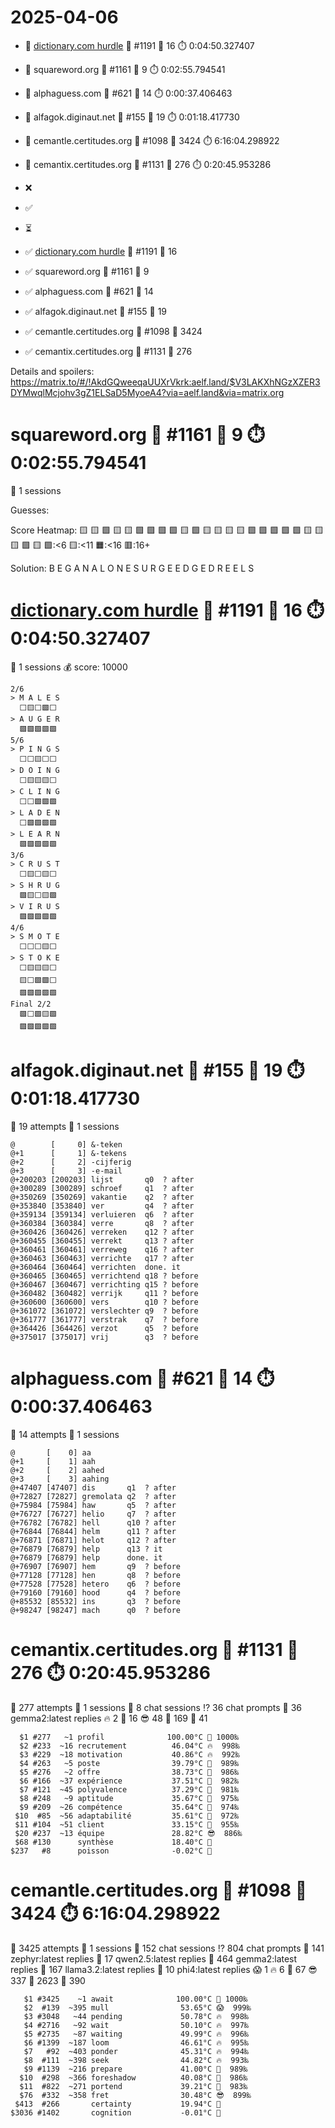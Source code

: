 # 2025-04-06

- 🔗 [dictionary.com hurdle](https://play.dictionary.com/games/todays-hurdle) 🧩 #1191 🥳 16 ⏱️ 0:04:50.327407
- 🔗 squareword.org 🧩 #1161 🥳 9 ⏱️ 0:02:55.794541
- 🔗 alphaguess.com 🧩 #621 🥳 14 ⏱️ 0:00:37.406463
- 🔗 alfagok.diginaut.net 🧩 #155 🥳 19 ⏱️ 0:01:18.417730
- 🔗 cemantle.certitudes.org 🧩 #1098 🥳 3424 ⏱️ 6:16:04.298922
- 🔗 cemantix.certitudes.org 🧩 #1131 🥳 276 ⏱️ 0:20:45.953286

- ❌
- ✅
- ⏳

- ✅ [dictionary.com hurdle](https://play.dictionary.com/games/todays-hurdle) 🧩 #1191 🥳 16
- ✅ squareword.org 🧩 #1161 🥳 9
- ✅ alphaguess.com 🧩 #621 🥳 14
- ✅ alfagok.diginaut.net 🧩 #155 🥳 19
- ✅ cemantle.certitudes.org 🧩 #1098 🥳 3424
- ✅ cemantix.certitudes.org 🧩 #1131 🥳 276

Details and spoilers: https://matrix.to/#/!AkdGQweeqaUUXrVkrk:aelf.land/$V3LAKXhNGzXZER3DYMwqlMcjohv3gZ1ELSaD5MyoeA4?via=aelf.land&via=matrix.org

# squareword.org 🧩 #1161 🥳 9 ⏱️ 0:02:55.794541

📜 1 sessions

Guesses:

Score Heatmap:
    🟨 🟨 🟩 🟨 🟨
    🟩 🟩 🟩 🟩 🟨
    🟩 🟨 🟨 🟨 🟨
    🟩 🟩 🟩 🟩 🟩
    🟨 🟨 🟨 🟩 🟨
    🟩:<6 🟨:<11 🟧:<16 🟥:16+

Solution:
    B E G A N
    A L O N E
    S U R G E
    E D G E D
    R E E L S

# [dictionary.com hurdle](https://play.dictionary.com/games/todays-hurdle) 🧩 #1191 🥳 16 ⏱️ 0:04:50.327407

📜 1 sessions
💰 score: 10000

    2/6
    > M A L E S
      ⬜🟨⬜🟩⬜
    > A U G E R
      🟩🟩🟩🟩🟩
    5/6
    > P I N G S
      ⬜⬜🟨⬜⬜
    > D O I N G
      ⬜🟨🟨🟨⬜
    > C L I N G
      ⬜⬜🟩🟩🟩
    > L A D E N
      ⬜🟩🟩🟩🟩
    > L E A R N
      🟩🟩🟩🟩🟩
    3/6
    > C R U S T
      ⬜🟨⬜🟨⬜
    > S H R U G
      🟩🟨⬜🟨🟩
    > V I R U S
      🟩🟩🟩🟩🟩
    4/6
    > S M O T E
      ⬜⬜⬜🟨⬜
    > S T O K E
      ⬜🟨🟨🟨⬜
      🟨⬜🟩🟩⬜
      🟩🟩🟩🟩🟩
    Final 2/2
      🟩⬜🟩🟨🟩
      🟩🟩🟩🟩🟩

# alfagok.diginaut.net 🧩 #155 🥳 19 ⏱️ 0:01:18.417730

🤔 19 attempts
📜 1 sessions

    @        [     0] &-teken     
    @+1      [     1] &-tekens    
    @+2      [     2] -cijferig   
    @+3      [     3] -e-mail     
    @+200203 [200203] lijst       q0  ? after
    @+300289 [300289] schroef     q1  ? after
    @+350269 [350269] vakantie    q2  ? after
    @+353840 [353840] ver         q4  ? after
    @+359134 [359134] verluieren  q6  ? after
    @+360384 [360384] verre       q8  ? after
    @+360426 [360426] verreken    q12 ? after
    @+360455 [360455] verrekt     q13 ? after
    @+360461 [360461] verreweg    q16 ? after
    @+360463 [360463] verrichte   q17 ? after
    @+360464 [360464] verrichten  done. it
    @+360465 [360465] verrichtend q18 ? before
    @+360467 [360467] verrichting q15 ? before
    @+360482 [360482] verrijk     q11 ? before
    @+360600 [360600] vers        q10 ? before
    @+361072 [361072] verslechter q9  ? before
    @+361777 [361777] verstrak    q7  ? before
    @+364426 [364426] verzot      q5  ? before
    @+375017 [375017] vrij        q3  ? before

# alphaguess.com 🧩 #621 🥳 14 ⏱️ 0:00:37.406463

🤔 14 attempts
📜 1 sessions

    @       [    0] aa        
    @+1     [    1] aah       
    @+2     [    2] aahed     
    @+3     [    3] aahing    
    @+47407 [47407] dis       q1  ? after
    @+72827 [72827] gremolata q2  ? after
    @+75984 [75984] haw       q5  ? after
    @+76727 [76727] helio     q7  ? after
    @+76782 [76782] hell      q10 ? after
    @+76844 [76844] helm      q11 ? after
    @+76871 [76871] helot     q12 ? after
    @+76879 [76879] help      q13 ? it
    @+76879 [76879] help      done. it
    @+76907 [76907] hem       q9  ? before
    @+77128 [77128] hen       q8  ? before
    @+77528 [77528] hetero    q6  ? before
    @+79160 [79160] hood      q4  ? before
    @+85532 [85532] ins       q3  ? before
    @+98247 [98247] mach      q0  ? before

# cemantix.certitudes.org 🧩 #1131 🥳 276 ⏱️ 0:20:45.953286

🤔 277 attempts
📜 1 sessions
🫧 8 chat sessions
⁉️ 36 chat prompts
🤖 36 gemma2:latest replies
🔥   2 🥵  16 😎  48 🥶 169 🧊  41

      $1 #277   ~1 profil              100.00°C 🥳 1000‰
      $2 #233  ~16 recrutement          46.04°C 🔥  998‰
      $3 #229  ~18 motivation           40.86°C 🔥  992‰
      $4 #263   ~5 poste                39.79°C 🥵  989‰
      $5 #276   ~2 offre                38.73°C 🥵  986‰
      $6 #166  ~37 expérience           37.51°C 🥵  982‰
      $7 #121  ~45 polyvalence          37.29°C 🥵  981‰
      $8 #248   ~9 aptitude             35.67°C 🥵  975‰
      $9 #209  ~26 compétence           35.64°C 🥵  974‰
     $10  #85  ~56 adaptabilité         35.61°C 🥵  972‰
     $11 #104  ~51 client               33.15°C 🥵  955‰
     $20 #237  ~13 équipe               28.82°C 😎  886‰
     $68 #130      synthèse             18.40°C 🥶
    $237   #8      poisson              -0.02°C 🧊

# cemantle.certitudes.org 🧩 #1098 🥳 3424 ⏱️ 6:16:04.298922

🤔 3425 attempts
📜 1 sessions
🫧 152 chat sessions
⁉️ 804 chat prompts
🤖 141 zephyr:latest replies
🤖 17 qwen2.5:latest replies
🤖 464 gemma2:latest replies
🤖 167 llama3.2:latest replies
🤖 10 phi4:latest replies
😱    1 🔥    6 🥵   67 😎  337 🥶 2623 🧊  390

       $1 #3425    ~1 await              100.00°C 🥳 1000‰
       $2  #139  ~395 mull                53.65°C 😱  999‰
       $3 #3048   ~44 pending             50.78°C 🔥  998‰
       $4 #2716   ~92 wait                50.10°C 🔥  997‰
       $5 #2735   ~87 waiting             49.99°C 🔥  996‰
       $6 #1399  ~187 loom                46.61°C 🔥  995‰
       $7   #92  ~403 ponder              45.31°C 🔥  994‰
       $8  #111  ~398 seek                44.82°C 🔥  993‰
       $9 #1139  ~216 prepare             41.00°C 🥵  989‰
      $10  #298  ~366 foreshadow          40.08°C 🥵  986‰
      $11  #822  ~271 portend             39.21°C 🥵  983‰
      $76  #332  ~358 fret                30.48°C 😎  899‰
     $413  #266       certainty           19.94°C 🥶
    $3036 #1402       cognition           -0.01°C 🧊

